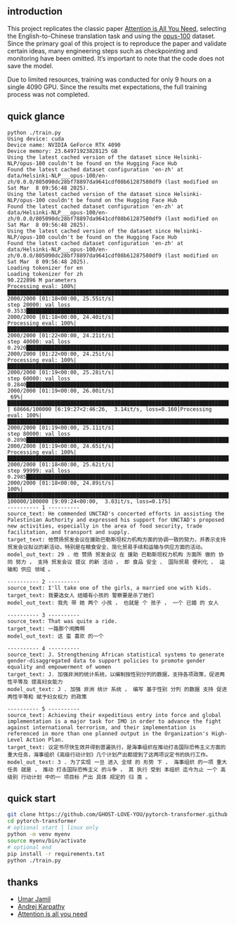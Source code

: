 ## introduction

This project replicates the classic paper [Attention is All You Need](https://arxiv.org/abs/1706.03762), selecting the English-to-Chinese translation task and using the [opus-100](https://huggingface.co/datasets/Helsinki-NLP/opus-100) dataset. Since the primary goal of this project is to reproduce the paper and validate certain ideas, many engineering steps such as checkpointing and monitoring have been omitted. It’s important to note that the code does not save the model.

Due to limited resources, training was conducted for only 9 hours on a single 4090 GPU. Since the results met expectations, the full training process was not completed.

## quick glance

```text
python ./train.py
Using device: cuda
Device name: NVIDIA GeForce RTX 4090
Device memory: 23.64971923828125 GB
Using the latest cached version of the dataset since Helsinki-NLP/opus-100 couldn't be found on the Hugging Face Hub
Found the latest cached dataset configuration 'en-zh' at data/Helsinki-NLP___opus-100/en-zh/0.0.0/805090dc28bf78897da9641cdf08b61287580df9 (last modified on Sat Mar  8 09:56:48 2025).
Using the latest cached version of the dataset since Helsinki-NLP/opus-100 couldn't be found on the Hugging Face Hub
Found the latest cached dataset configuration 'en-zh' at data/Helsinki-NLP___opus-100/en-zh/0.0.0/805090dc28bf78897da9641cdf08b61287580df9 (last modified on Sat Mar  8 09:56:48 2025).
Using the latest cached version of the dataset since Helsinki-NLP/opus-100 couldn't be found on the Hugging Face Hub
Found the latest cached dataset configuration 'en-zh' at data/Helsinki-NLP___opus-100/en-zh/0.0.0/805090dc28bf78897da9641cdf08b61287580df9 (last modified on Sat Mar  8 09:56:48 2025).
Loading tokenizer for en
Loading tokenizer for zh
90.222896 M parameters
Processing eval: 100%|█████████████████████████████████████████████████████████████████████████████████████████████████████████| 2000/2000 [01:18<00:00, 25.55it/s]
step 20000: val loss 0.3533████████████████████████████████████████████████████████████████████████████████████████████████████| 2000/2000 [01:18<00:00, 24.40it/s]
Processing eval: 100%|█████████████████████████████████████████████████████████████████████████████████████████████████████████| 2000/2000 [01:22<00:00, 24.21it/s]
step 40000: val loss 0.2920████████████████████████████████████████████████████████████████████████████████████████████████████| 2000/2000 [01:22<00:00, 24.25it/s]
Processing eval: 100%|█████████████████████████████████████████████████████████████████████████████████████████████████████████| 2000/2000 [01:19<00:00, 25.28it/s]
step 60000: val loss 0.2840████████████████████████████████████████████████████████████████████████████████████████████████████| 2000/2000 [01:19<00:00, 26.00it/s]
 69%|██████████████████████████████████████████████████████████████████████▋                                | 68666/100000 [6:19:27<2:46:26,  3.14it/s, loss=0.160]Processing eval: 100%|█████████████████████████████████████████████████████████████████████████████████████████████████████████| 2000/2000 [01:19<00:00, 25.11it/s]
step 80000: val loss 0.2890████████████████████████████████████████████████████████████████████████████████████████████████████| 2000/2000 [01:19<00:00, 24.65it/s]
Processing eval: 100%|█████████████████████████████████████████████████████████████████████████████████████████████████████████| 2000/2000 [01:18<00:00, 25.62it/s]
step 99999: val loss 0.2985████████████████████████████████████████████████████████████████████████████████████████████████████| 2000/2000 [01:18<00:00, 24.89it/s]
100%|████████████████████████████████████████████████████████████████████████████████████████████████████████| 100000/100000 [9:09:24<00:00,  3.03it/s, loss=0.175]
---------- 1 ----------
source_text: He commended UNCTAD's concerted efforts in assisting the Palestinian Authority and expressed his support for UNCTAD's proposed new activities, especially in the area of food security, trade facilitation, and transport and supply.
target_text: 他赞扬贸发会议在援助巴勒斯坦权力机构方面的协调一致的努力，并表示支持贸发会议拟议的新活动，特别是在粮食安全、简化贸易手续和运输与供应方面的活动。
model_out_text: 29 . 他 赞扬 贸发会议 在 援助 巴勒斯坦权力机构 方面所 做的 协同 努力 ， 支持 贸发会议 提议 的新 活动 ， 即 食品 安全 、 国际贸易 便利化 、 运输和 供应 领域 。

---------- 2 ----------
source_text: I'll take one of the girls, a married one with kids.
target_text: 我要选女人 结婚有小孩的 警察要是杀了她们
model_out_text: 我先 带 她 两个 小孩 ， 也就是 个 孩子 ， 一个 已婚 的 女人

---------- 3 ----------
source_text: That was quite a ride.
target_text: 一路那个闹腾啊
model_out_text: 这 蛮 喜欢 的一个

---------- 4 ----------
source_text: J. Strengthening African statistical systems to generate gender-disaggregated data to support policies to promote gender equality and empowerment of women
target_text: J. 加强非洲的统计系统，以编制按性别分列的数据，支持各项政策，促进两性平等及 提高妇女能力
model_out_text: J . 加强 非洲 统计 系统 ， 编写 基于性别 分列 的数据 支持 促进 两性平等和 赋予妇女权力 的政策

---------- 5 ----------
source_text: Achieving their expeditious entry into force and global implementation is a major task for IMO in order to advance the fight against international terrorism, and their implementation is referenced in more than one planned output in the Organization's High-Level Action Plan.
target_text: 议定书尽快生效并得到普遍执行，是海事组织在推动打击国际恐怖主义方面的重大任务，海事组织《高级行动计划》几个计划产出都提到了这两项议定书的执行工作。
model_out_text: 3 . 为了实现 一旦 进入 全球 的 形势 下 ， 海事组织 的一项 重大 任务 就是 ， 推动 打击国际恐怖主义 的斗争 ， 其 执行 受到 本组织 迄今为止 一个 高级别 行动计划 中的一 项目标 产出 具体 规定的 归 类 。
```

## quick start

```bash
git clone https://github.com/GHOST-LOVE-YOU/pytorch-transformer.github
cd pytorch-transformer
# optional start | linux only
python -m venv myenv
source myenv/bin/activate
# optional end
pip install -r requirements.txt
python ./train.py
```

## thanks

- [Umar Jamil](https://www.youtube.com/watch?v=ISNdQcPhsts)
- [Andrej Karpathy](https://www.youtube.com/watch?v=kCc8FmEb1nY)
- [Attention is all you need](https://arxiv.org/abs/1706.03762)
